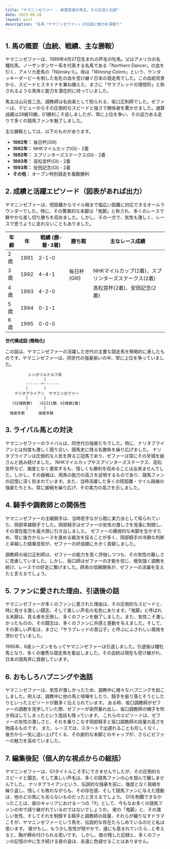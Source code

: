 ```yaml
---
title: "ヤマニンゼファー - 疾風怒濤の帝王、その生涯と伝説"
date: 2025-08-20
layout: post
description: "名馬『ヤマニンゼファー』の伝説と魅力を深堀り"
---
```


## 1. 馬の概要（血統、戦績、主な勝鞍）

ヤマニンゼファーは、1989年4月27日生まれの芦毛の牡馬。父はアメリカの名種牡馬、ノーザンダンサー系を代表する名馬である「Northern Dancer」の血を引く、アメリカ産馬の「Nijinsky II」。母は「*Winning Colors*」という、ケンタッキーダービーを制した名牝の血を受け継ぐ日本の競走馬でした。この血統背景から、スピードとスタミナを兼ね備えた、まさに「サラブレッドの理想形」と称されるような馬体と能力を潜在的に持っていました。

馬主は山元哲二氏、調教師は名伯楽として知られる、坂口正則師でした。ゼファーは、デビューからその圧倒的なスピードと強さで関係者を驚かせました。通算成績は28戦10勝。G1勝利こそ逃しましたが、常に上位を争い、その迫力ある走りで多くの競馬ファンを魅了しました。

主な勝鞍としては、以下のものがあります。

* **1992年：**  毎日杯(GIII)
* **1992年：**  NHKマイルカップ(GI) - 2着
* **1992年：**  スプリンターズステークス(GI) - 2着
* **1993年：**  高松宮杯(GI) - 2着
* **1993年：**  安田記念(GI) - 2着
* **その他：**  オープン特別競走を複数勝利


## 2. 成績と活躍エピソード（図表があれば出力）

ヤマニンゼファーは、短距離からマイル戦まで幅広い距離に対応できるオールラウンダーでした。特に、その驚異的な末脚は「鬼脚」と称され、多くのレースで鮮やかな差し切り勝ちを収めました。しかし、その一方で、気性も激しく、レースで思うように走れないこともありました。

| 年齢 | 年 | 戦績 (勝-着-3着) | 勝ち鞍 | 主なレース成績 |
|---|---|---|---|---|
| 2歳 | 1991 | 2-1-0 |  |  |
| 3歳 | 1992 | 4-4-1 | 毎日杯(GIII) | NHKマイルカップ(2着)、スプリンターズステークス(2着) |
| 4歳 | 1993 | 4-2-0 |  | 高松宮杯(2着)、安田記念(2着) |
| 5歳 | 1994 | 0-1-1 |  |  |
| 6歳 | 1995 | 0-0-0 |  |  |


**世代構成図 (簡略化)**

この図は、ヤマニンゼファーの活躍した世代の主要な競走馬を簡略的に表したものです。ヤマニンゼファーは、同世代の強豪揃いの中、常に上位を争っていました。

```
          シンボリルドルフ系
                 |
         -------+-------
         |       |
    ナリタブライアン  ヤマニンゼファー
         |       |
   (GI複数勝)   (GIII1勝、GI複数2着)
         |       |
  強豪多数      強豪多数
```


## 3. ライバル馬との対決

ヤマニンゼファーのライバルは、同世代の強豪たちでした。特に、ナリタブライアンとは何度も激しく競り合い、競馬史に残る名勝負を繰り広げました。  ナリタブライアンは圧倒的な人気を誇る三冠馬であり、ゼファーは常にその牙城を崩さんと挑み続けました。  NHKマイルカップやスプリンターズステークス、高松宮杯など、幾度となく激突するも、惜しくも勝利を収めることは出来ませんでした。しかし、その接戦は、両馬の能力の高さを証明するものであり、競馬ファンの記憶に深く刻まれています。また、当時活躍した多くの短距離・マイル路線の強豪たちとも、常に接戦を繰り広げ、その実力の高さを示しました。


## 4. 騎手や調教師との関係性

ヤマニンゼファーの主戦騎手は、当時若手ながら既に実力派として知られていた、岡部幸雄騎手でした。岡部騎手はゼファーの気性の激しさを見事に制御し、その潜在能力を最大限に引き出しました。  ゼファーの爆発的な末脚を生かすため、常に後方からレースを進める戦法を採ることが多く、岡部騎手の冷静な判断と卓越した騎乗技術が、ゼファーの好成績に大きく貢献しました。

調教師の坂口正則師は、ゼファーの能力を高く評価しつつも、その気性の難しさに苦慮していました。しかし、坂口師はゼファーの才能を信じ、根気強く調教を続け、レースでの好走に繋げました。師弟の信頼関係が、ゼファーの活躍を支えたと言えるでしょう。


## 5. ファンに愛された理由、引退後の話

ヤマニンゼファーが多くのファンに愛された理由は、その圧倒的なスピードと、時に見せる激しい闘志、そして美しい芦毛の毛色にあります。「鬼脚」と呼ばれる末脚は、見る者を圧倒し、多くのファンを魅了しました。また、気性こそ激しかったものの、その闘志は、多くのファンに共感と感動を与えました。そして、その美しい芦毛は、まさに「サラブレッドの貴公子」と呼ぶにふさわしい風格を漂わせていました。

1995年、6歳シーズンをもってヤマニンゼファーは引退しました。引退後は種牡馬となり、多くの優秀な競走馬を輩出しました。その血統は現在も受け継がれ、日本の競馬界に貢献しています。


## 6. おもしろハプニングや逸話

ヤマニンゼファーは、気性が激しかったため、調教中に様々なハプニングを起こしました。例えば、調教中に他の馬と喧嘩をしたり、騎手を振り落とそうとしたりといったエピソードが数多く伝えられています。  ある時、坂口調教師がゼファーの調教を見学していた際、ゼファーが突然暴れ出し、坂口調教師の帽子を吹き飛ばしてしまったという逸話も残っています。  これらのエピソードは、ゼファーの気性の激しさと、それを乗りこなす岡部騎手と坂口調教師の技量の高さを物語るものです。 また、レースでは、スタートで出遅れることも珍しくなく、後方から一気に追い上げてくる、その劇的な末脚とのギャップが、さらにゼファーの魅力を高めていました。


## 7. 編集後記（個人的な視点からの総括）

ヤマニンゼファーは、G1タイトルこそ手にできませんでしたが、その圧倒的なスピードと闘志、そして美しい芦毛は、多くの競馬ファンの心を掴んで離しませんでした。  ナリタブライアンという、伝説的な強豪を前に、幾度となく挑戦を繰り返し、惜しくも敗れながらも、その存在感、そして競馬ファンに与えた感動は、他のどの馬にも劣らないものだったと言えるでしょう。  G1を制覇できなかったことは、彼のキャリアにおける一つの「if」として、今もなお多くの競馬ファンの中で語り継がれているのではないでしょうか。  彼の「鬼脚」と、その激しい気性、そしてそれを制御する騎手と調教師の技量、それらが織りなすドラマこそが、ヤマニンゼファーという馬を、伝説的な存在たらしめているのだと私は思います。  彼がもし、もう少し気性が穏やかで、運にも恵まれていたら…と考えると、胸が締め付けられる思いです。  しかし、彼の残した記録と、多くのファンの記憶の中に生き続ける彼の姿は、永遠に色褪せることはありません。
